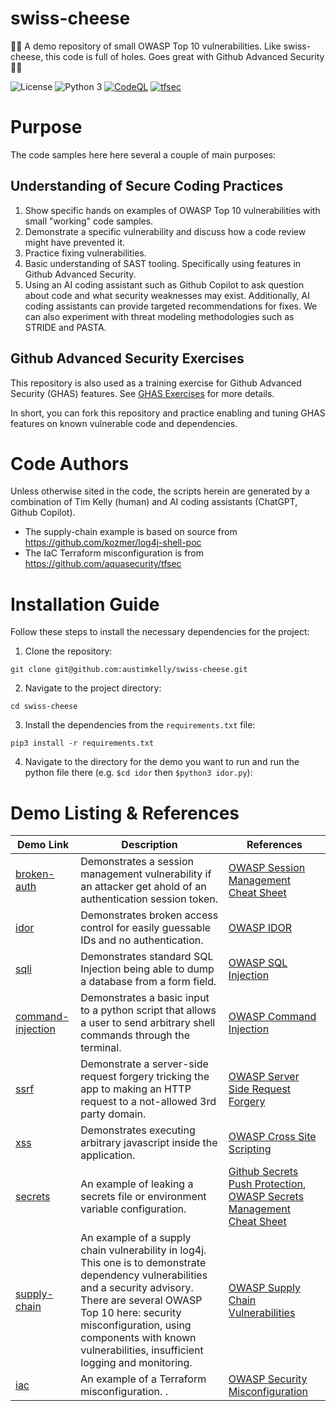 # swiss-cheese
🧀🧀 A demo repository of small OWASP Top 10 vulnerabilities. Like swiss-cheese, this code is full of holes. Goes great with Github Advanced Security 🧀🧀

![License](https://img.shields.io/github/license/austimkelly/swiss-cheese.svg) 
![Python 3](https://img.shields.io/badge/python-3-blue.svg)
[![CodeQL](https://github.com/austimkelly/swiss-cheese/actions/workflows/codeql.yml/badge.svg)](https://github.com/austimkelly/swiss-cheese/actions/workflows/codeql.yml)
[![tfsec](https://github.com/austimkelly/swiss-cheese/actions/workflows/tfsec.yml/badge.svg)](https://github.com/austimkelly/swiss-cheese/actions/workflows/tfsec.yml)

# Purpose

The code samples here here several a couple of main purposes:

## Understanding of Secure Coding Practices

1. Show specific hands on examples of OWASP Top 10 vulnerabilities with small "working" code samples.
2. Demonstrate a specific vulnerability and discuss how a code review might have prevented it. 
3. Practice fixing vulnerabilities.
4. Basic understanding of SAST tooling. Specifically using features in Github Advanced Security.
5. Using an AI coding assistant such as Github Copilot to ask question about code and what security weaknesses may exist. Additionally, AI coding assistants can provide targeted recommendations for fixes. We can also experiment with threat modeling methodologies such as STRIDE and PASTA.

## Github Advanced Security Exercises

This repository is also used as a training exercise for Github Advanced Security (GHAS) features. See [GHAS Exercises](./doc/ghas-exercises.md) for more details.

In short, you can fork this repository and practice enabling and tuning GHAS features on known vulnerable code and dependencies.

# Code Authors

Unless otherwise sited in the code, the scripts herein are generated by a combination of Tim Kelly (human) and AI coding assistants (ChatGPT, Github Copilot).  

* The supply-chain example is based on source from https://github.com/kozmer/log4j-shell-poc
* The IaC Terraform misconfiguration is from https://github.com/aquasecurity/tfsec

# Installation Guide

Follow these steps to install the necessary dependencies for the project:

1. Clone the repository:

`git clone git@github.com:austimkelly/swiss-cheese.git`

2. Navigate to the project directory:

`cd swiss-cheese`

3. Install the dependencies from the `requirements.txt` file:

`pip3 install -r requirements.txt`

4. Navigate to the directory for the demo you want to run and run the python file there (e.g. `$cd idor` then `$python3 idor.py`): 

# Demo Listing & References

| **Demo Link** | **Description** | **References** |
| --- | --- | --- |
| [broken-auth](./broken-auth/) | Demonstrates a session management vulnerability if an attacker get ahold of an authentication session token. | [OWASP Session Management Cheat Sheet](https://cheatsheetseries.owasp.org/cheatsheets/Session_Management_Cheat_Sheet.html) |
| [idor](./idor/) | Demonstrates broken access control for easily guessable IDs and no authentication. | [OWASP IDOR](https://owasp.org/www-chapter-ghana/assets/slides/IDOR.pdf) |
| [sqli](./sqli/) | Demonstrates standard SQL Injection being able to dump a database from a form field. | [OWASP SQL Injection](https://owasp.org/www-community/attacks/SQL_Injection) |
| [command-injection](./command-injection/) | Demonstrates a basic input to a python script that allows a user to send arbitrary shell commands through the terminal. | [OWASP Command Injection](https://owasp.org/www-community/attacks/Command_Injection) |
| [ssrf](./ssrf/) | Demonstrate a server-side request forgery tricking the app to making an HTTP request to a not-allowed 3rd party domain. | [OWASP Server Side Request Forgery](https://owasp.org/www-community/attacks/Server_Side_Request_Forgery) |
| [xss](./xss/) | Demonstrates executing arbitrary javascript inside the application. | [OWASP Cross Site Scripting](https://owasp.org/www-community/attacks/xss/) |
| [secrets](./secrets/) | An example of leaking a secrets file or environment variable configuration. | [Github Secrets Push Protection](https://docs.github.com/en/enterprise-cloud@latest/code-security/secret-scanning/push-protection-for-repositories-and-organizations), [OWASP Secrets Management Cheat Sheet](https://cheatsheetseries.owasp.org/cheatsheets/Secrets_Management_Cheat_Sheet.html) |
| [supply-chain](./supply-chain/) | An example of a supply chain vulnerability in log4j. This one is to demonstrate dependency vulnerabilities and a security advisory. There are several OWASP Top 10 here: security misconfiguration, using components with known vulnerabilities, insufficient logging and monitoring. | [OWASP Supply Chain Vulnerabilities](https://owasp.org/www-project-kubernetes-top-ten/2022/en/src/K02-supply-chain-vulnerabilities) |
| [iac](./iac-misconfiguration/) | An example of a Terraform misconfiguration. . | [OWASP Security Misconfiguration](https://owasp.org/Top10/A05_2021-Security_Misconfiguration/) |